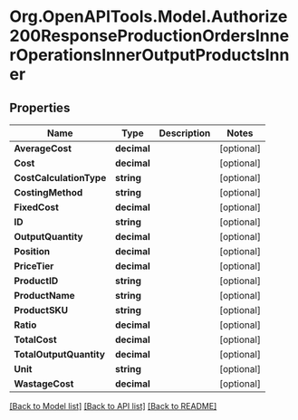 # Org.OpenAPITools.Model.Authorize200ResponseProductionOrdersInnerOperationsInnerOutputProductsInner

## Properties

Name | Type | Description | Notes
------------ | ------------- | ------------- | -------------
**AverageCost** | **decimal** |  | [optional] 
**Cost** | **decimal** |  | [optional] 
**CostCalculationType** | **string** |  | [optional] 
**CostingMethod** | **string** |  | [optional] 
**FixedCost** | **decimal** |  | [optional] 
**ID** | **string** |  | [optional] 
**OutputQuantity** | **decimal** |  | [optional] 
**Position** | **decimal** |  | [optional] 
**PriceTier** | **decimal** |  | [optional] 
**ProductID** | **string** |  | [optional] 
**ProductName** | **string** |  | [optional] 
**ProductSKU** | **string** |  | [optional] 
**Ratio** | **decimal** |  | [optional] 
**TotalCost** | **decimal** |  | [optional] 
**TotalOutputQuantity** | **decimal** |  | [optional] 
**Unit** | **string** |  | [optional] 
**WastageCost** | **decimal** |  | [optional] 

[[Back to Model list]](../README.md#documentation-for-models) [[Back to API list]](../README.md#documentation-for-api-endpoints) [[Back to README]](../README.md)

